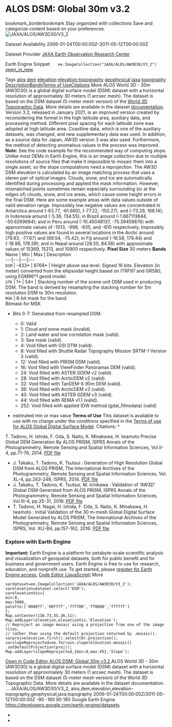  
#  ALOS DSM: Global 30m v3.2 
bookmark_borderbookmark Stay organized with collections  Save and categorize content based on your preferences.
![JAXA/ALOS/AW3D30/V3_2](https://developers.google.com/earth-engine/datasets/images/JAXA/JAXA_ALOS_AW3D30_V3_2_sample.png) 

Dataset Availability
    2006-01-24T00:00:00Z–2011-05-12T00:00:00Z 

Dataset Provider
     [ JAXA Earth Observation Research Center ](https://www.eorc.jaxa.jp/ALOS/en/dataset/aw3d30/aw3d30_e.htm) 

Earth Engine Snippet
     `    ee.ImageCollection("JAXA/ALOS/AW3D30/V3_2")   ` [ open_in_new ](https://code.earthengine.google.com/?scriptPath=Examples:Datasets/JAXA/JAXA_ALOS_AW3D30_V3_2) 

Tags
     [alos](https://developers.google.com/earth-engine/datasets/tags/alos) [dem](https://developers.google.com/earth-engine/datasets/tags/dem) [elevation](https://developers.google.com/earth-engine/datasets/tags/elevation) [elevation-topography](https://developers.google.com/earth-engine/datasets/tags/elevation-topography) [geophysical](https://developers.google.com/earth-engine/datasets/tags/geophysical) [jaxa](https://developers.google.com/earth-engine/datasets/tags/jaxa) [topography](https://developers.google.com/earth-engine/datasets/tags/topography)
[Description](https://developers.google.com/earth-engine/datasets/catalog/JAXA_ALOS_AW3D30_V3_2#description)[Bands](https://developers.google.com/earth-engine/datasets/catalog/JAXA_ALOS_AW3D30_V3_2#bands)[Terms of Use](https://developers.google.com/earth-engine/datasets/catalog/JAXA_ALOS_AW3D30_V3_2#terms-of-use)[Citations](https://developers.google.com/earth-engine/datasets/catalog/JAXA_ALOS_AW3D30_V3_2#citations) More
ALOS World 3D - 30m (AW3D30) is a global digital surface model (DSM) dataset with a horizontal resolution of approximately 30 meters (1 arcsec mesh). The dataset is based on the DSM dataset (5-meter mesh version) of the [World 3D Topographic Data](https://www.aw3d.jp/en/). More details are available in the dataset [documentation](https://www.eorc.jaxa.jp/ALOS/en/aw3d30/aw3d30v11_format_e.pdf).
Version 3.2, released in January 2021, is an improved version created by reconsidering the format in the high latitude area, auxiliary data, and processing method. Different pixel spacing for each latitude zone was adopted at high latitude area. Coastline data, which is one of the auxiliary datasets, was changed, and new supplementary data was used. In addition, as a source data for Japan, AW3D version 3 was also used. Furthermore, the method of detecting anomalous values in the process was improved.
**Note:** See the code example for the recommended way of computing slope. Unlike most DEMs in Earth Engine, this is an image collection due to multiple resolutions of source files that make it impossible to mosaic them into a single asset, so the slope computations need a reprojection.
The AW3D DSM elevation is calculated by an image matching process that uses a stereo pair of optical images. Clouds, snow, and ice are automatically identified during processing and applied the mask information. However, mismatched points sometimes remain especially surrounding (or at the edges of) clouds, snow, and ice areas, which cause some height errors in the final DSM.
Here are some example areas with data values outside of valid elevation range. Impossibly low negative values are concentrated in Antarctica around (-63.77, -61.660), (-77.22, -150.27), and (-73.29, 168.14); in Indonesia around (-5.36, 134.55); in Brazil around (-1.667113844, -50.6269684); and in Peru around (-10.45048137, -75.39459876) with approximate values of -1013, -998, -635, and -610 respectively. Impossibly high positive values are found in several locations in the Arctic around (79.83, -77.67) and (69.54, -75.42); in Fiji around (-16.58, 179.44) and (-18.96, 178.39); and in Nepal around (28.50, 84.56) with approximate values of 15369, 15213, and 10900 respectively.
**Pixel Size** 30 meters 
**Bands**
Name | Min | Max | Description  
---|---|---|---  
`DSM` |  -433*  |  8768*  | Height above sea level. Signed 16 bits. Elevation (in meter) converted from the ellipsoidal height based on ITRF97 and GRS80, using EGM96†1 geoid model.  
`STK` |  1*  |  54*  | Stacking number of the scene unit DSM used in producing DSM. The band is derived by resampling the stacking number for 5m resolution DSM to 30m resolution.  
`MSK` | 8-bit mask for the band.  
Bitmask for MSK
  * Bits 0-7: Generated from resampled DSM. 
    * 0: Valid
    * 1: Cloud and snow mask (invalid).
    * 2: Land water and low correlation mask (valid).
    * 3: Sea mask (valid).
    * 4: Void filled with GSI DTM (valid).
    * 8: Void filled with Shuttle Radar Topography Mission SRTM-1 Version 3 (valid).
    * 12: Void filled with PRISM DSM (valid).
    * 16: Void filled with ViewFinder Panoramas DEM (valid).
    * 24: Void filled with ASTER GDEM v2 (valid).
    * 28: Void filled with ArcticDEM v2 (valid).
    * 32: Void filled with TanDEM-X 90m DEM (valid).
    * 36: Void filled with ArcticDEM v3 (valid).
    * 40: Void filled with ASTER GDEM v3 (valid).
    * 44: Void filled with REMA v1.1 (valid).
    * 252: Void filled with applied IDW method (gdal_fillnodata) (valid)

  
* estimated min or max value 
**Terms of Use**
This dataset is available to use with no charge under the conditions specified in the [Terms of use for ALOS Global Digital Surface Model](https://earth.jaxa.jp/en/data/policy/).
Citations:
  * 

T. Tadono, H. Ishida, F. Oda, S. Naito, K. Minakawa, H. Iwamoto
    Precise Global DEM Generation By ALOS PRISM, ISPRS Annals of the Photogrammetry, Remote Sensing and Spatial Information Sciences, Vol.II-4, pp.71-76, 2014. [PDF file](https://www.isprs-ann-photogramm-remote-sens-spatial-inf-sci.net/II-4/71/2014/isprsannals-II-4-71-2014.pdf)
  * J. Takaku, T. Tadono, K. Tsutsui : Generation of High Resolution Global DSM from ALOS PRISM, The International Archives of the Photogrammetry, Remote Sensing and Spatial Information Sciences, Vol. XL-4, pp.243-248, ISPRS, 2014. [PDF file](https://www.int-arch-photogramm-remote-sens-spatial-inf-sci.net/XL-4/243/2014/isprsarchives-XL-4-243-2014.pdf)
  * J. Takaku, T. Tadono, K. Tsutsui, M. Ichikawa : Validation of 'AW3D' Global DSM Generated from ALOS PRISM, ISPRS Annals of the Photogrammetry, Remote Sensing and Spatial Information Sciences, Vol.III-4, pp.25-31, 2016. [PDF file](https://www.isprs-ann-photogramm-remote-sens-spatial-inf-sci.net/III-4/25/2016/isprs-annals-III-4-25-2016.pdf)
  * T. Tadono, H. Nagai, H. Ishida, F. Oda, S. Naito, K. Minakawa, H. Iwamoto : Initial Validation of the 30 m-mesh Global Digital Surface Model Generated by ALOS PRISM, The International Archives of the Photogrammetry, Remote Sensing and Spatial Information Sciences, ISPRS, Vol. XLI-B4, pp.157-162, 2016. [PDF file](https://www.int-arch-photogramm-remote-sens-spatial-inf-sci.net/XLI-B4/157/2016/isprs-archives-XLI-B4-157-2016.pdf)


### Explore with Earth Engine
**Important:** Earth Engine is a platform for petabyte-scale scientific analysis and visualization of geospatial datasets, both for public benefit and for business and government users. Earth Engine is free to use for research, education, and nonprofit use. To get started, please [register for Earth Engine access.](https://console.cloud.google.com/earth-engine)
[Code Editor (JavaScript)](https://developers.google.com/earth-engine/datasets/catalog/JAXA_ALOS_AW3D30_V3_2#code-editor-javascript-sample) More
```
vardataset=ee.ImageCollection('JAXA/ALOS/AW3D30/V3_2');
varelevation=dataset.select('DSM');
varelevationVis={
min:0,
max:5000,
palette:['0000ff','00ffff','ffff00','ff0000','ffffff']
};
Map.setCenter(138.73,35.36,11);
Map.addLayer(elevation,elevationVis,'Elevation');
// Reproject an image mosaic using a projection from one of the image tiles,
// rather than using the default projection returned by .mosaic().
varproj=elevation.first().select(0).projection();
varslopeReprojected=ee.Terrain.slope(elevation.mosaic()
.setDefaultProjection(proj));
Map.addLayer(slopeReprojected,{min:0,max:45},'Slope');
```
[ Open in Code Editor ](https://code.earthengine.google.com/?scriptPath=Examples:Datasets/JAXA/JAXA_ALOS_AW3D30_V3_2)
[ ALOS DSM: Global 30m v3.2 ](https://developers.google.com/earth-engine/datasets/catalog/JAXA_ALOS_AW3D30_V3_2)
ALOS World 3D - 30m (AW3D30) is a global digital surface model (DSM) dataset with a horizontal resolution of approximately 30 meters (1 arcsec mesh). The dataset is based on the DSM dataset (5-meter mesh version) of the World 3D Topographic Data. More details are available in the dataset documentation. …
JAXA/ALOS/AW3D30/V3_2, alos,dem,elevation,elevation-topography,geophysical,jaxa,topography 
2006-01-24T00:00:00Z/2011-05-12T00:00:00Z
-90 -180 90 180 
Google Earth Engine
https://developers.google.com/earth-engine/datasets
  * [ ](https://doi.org/https://www.eorc.jaxa.jp/ALOS/en/dataset/aw3d30/aw3d30_e.htm)
  * [ ](https://doi.org/https://developers.google.com/earth-engine/datasets/catalog/JAXA_ALOS_AW3D30_V3_2)


